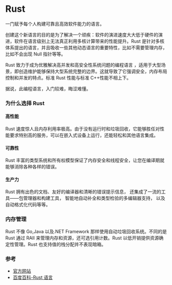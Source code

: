 # Rust

一门赋予每个人构建可靠且高效软件能力的语言。

创建这个新语言的目的是为了解决一个顽疾：软件的演进速度大大低于硬件的演进，软件在语言级别上无法真正利用多核计算带来的性能提升。Rust 是针对多核体系提出的语言，并且吸收一些其他动态语言的重要特性，比如不需要管理内存，比如不会出现 Null 指针等等。

Rust 致力于成为优雅解决高并发和高安全性系统问题的编程语言 ，适用于大型场景，即创造维护能够保持大型系统完整的边界。这就导致了它强调安全，内存布局控制和并发的特点。标准 Rust 性能与标准 C++性能不相上下。

据说，此编程语言，入门较难，晦涩难懂。

### 为什么选择 Rust

#### 高性能

Rust 速度惊人且内存利用率极高。由于没有运行时和垃圾回收，它能够胜任对性能要求特别高的服务，可以在嵌入式设备上运行，还能轻松和其他语言集成。

#### 可靠性

Rust 丰富的类型系统和所有权模型保证了内存安全和线程安全，让您在编译期就能够消除各种各样的错误。

#### 生产力

Rust 拥有出色的文档、友好的编译器和清晰的错误提示信息， 还集成了一流的工具——包管理器和构建工具， 智能地自动补全和类型检验的多编辑器支持， 以及自动格式化代码等等。

### 内存管理

Rust 不像 Go,Java 以及.NET Framework 那样使用自动垃圾回收系统。不同的是 Rust 通过 RAII 来管理内存和资源，还可选引用计数。Rust 以低开销提供资源确定性管理。Rust 也支持值的栈分配并不表现暗箱。

### 参考

- [官方网站](https://www.rust-lang.org/zh-CN)
- [百度百科-Rust 语言](https://baike.baidu.com/item/Rust%E8%AF%AD%E8%A8%80/9502634)
